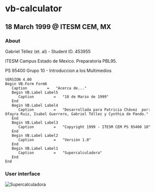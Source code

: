 # vb-calculator

## 18 March 1999 @ ITESM CEM, MX

### About

Gabriel Téllez (et. al) - Student ID. 453955

ITESM Campus Estado de Mexico. Preparatoria PBL95.

PS 95400 Grupo 10 - Introduccion a los Multimedios




```VBA
VERSION 4.00
Begin VB.Form Form6 
   Caption         =   "Acerca de..."
   Begin VB.Label Label5 
      Caption         =   "18 de Marzo de 1999"
   End
   Begin VB.Label Label4 
      Caption         =   "Desarrollada para Patricia Chávez  por:    Ofayra Ruiz, Isabel Guerrero, Gabriel Téllez y Cynthia de Pando."
   End
   Begin VB.Label Label3 
      Caption         =   "Copyright 1999 - ITESM CEM PS 95400 10"
   End
   Begin VB.Label Label2 
      Caption         =   "Versión 1.0"
   End
   Begin VB.Label Label1 
      Caption         =   "Supercalculadora"
   End
End
```

### User interface
![Supercalculadora](http://www.gabrieltellez.mx/static/images/calc.JPG)
